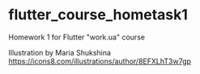 # flutter_course_hometask1

Homework 1 for Flutter "work.ua" course

Illustration by Maria Shukshina https://icons8.com/illustrations/author/8EFXLhT3w7gp